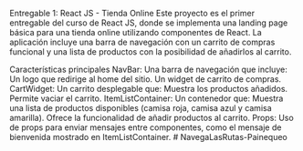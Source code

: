 Entregable 1: React JS - Tienda Online
Este proyecto es el primer entregable del curso de React JS, donde se implementa una landing page básica para una tienda online utilizando componentes de React. La aplicación incluye una barra de navegación con un carrito de compras funcional y una lista de productos con la posibilidad de añadirlos al carrito.

Características principales
NavBar: Una barra de navegación que incluye:
Un logo que redirige al home del sitio.
Un widget de carrito de compras.
CartWidget: Un carrito desplegable que:
Muestra los productos añadidos.
Permite vaciar el carrito.
ItemListContainer: Un contenedor que:
Muestra una lista de productos disponibles (camisa roja, camisa azul y camisa amarilla).
Ofrece la funcionalidad de añadir productos al carrito.
Props: Uso de props para enviar mensajes entre componentes, como el mensaje de bienvenida mostrado en ItemListContainer.
#   N a v e g a L a s R u t a s - P a i n e q u e o  
 